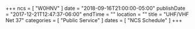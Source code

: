+++
ncs = [ "W0HNV" ]
date = "2018-09-16T21:00:00-05:00"
publishDate = "2017-12-21T12:47:37-06:00"
endTime = ""
location = ""
title = "UHF/VHF Net 37"
categories = [ "Public Service" ]
dates = [ "NCS Schedule" ]
+++
